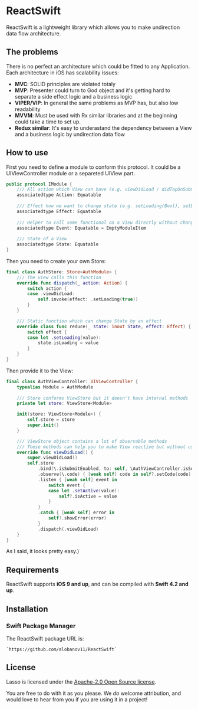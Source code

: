 # ReactSwift

ReactSwift is a lightweight library which allows you to make undirection data flow architecture.



## The problems

There is no perfect an architecture which could be fitted to any Application. Each architecture in iOS has scalability issues:
* **MVC**: SOLID principles are violated totaly
* **MVP**: Presenter could turn to God object and it's getting hard to separate a side effect logic and a business logic
* **VIPER/VIP**: In general the same problems as MVP has, but also low readability
* **MVVM**: Must be used with Rx similar libraries and at the beginning could take a time to set up.
* **Redux similar**: It's easy to underastand the dependency between a View and a business logic by undirection data flow



## How to use

First you need to define a module to conform this protocol. It could be a UIViewController module or a separeted UIView part.

```swift
public protocol IModule {
	/// All action which View can have (e.g. viewDidLoad / didTapOnSubmitButton)
	associatedtype Action: Equatable
	
	/// Effect how we want to change state (e.g. setLoading(Bool), setData([String])) 
	associatedtype Effect: Equatable
	
	/// Helper to call some functional on a View directly without changing state
	associatedtype Event: Equatable = EmptyModuleItem
	
	/// State of a View
	associatedtype State: Equatable
}
```

Then you need to create your own Store:

```swift
final class AuthStore: Store<AuthModule> {
	/// The view calls this function 
	override func dispatch(_ action: Action) {
		switch action {
		case .viewDidLoad:
			self.invoke(effect: .setLoading(true))
		}
	}

	/// Static function which can change State by an effect
	override class func reduce(_ state: inout State, effect: Effect) {
		switch effect {
		case let .setLoading(value):
			state.isLoading = value
		}
	}
}
```

Then provide it to the View:

```swift
final class AuthViewController: UIViewController {
    typealias Module = AuthModule
    
	/// Store conforms ViewStore but it doesn't have internal methods
    private let store: ViewStore<Module>

    init(store: ViewStore<Module>) {
        self.store = store
        super.init()
    }

    /// ViewStore object contains a lot of observable methods
    /// These methods can help you to make View reactive but without using complex instruments like Rx
    override func viewDidLoad() {
        super.viewDidLoad()
        self.store
		    .bind(\.isSubmitEnabled, to: self, \AuthViewController.isSubmitEnabled)
		    .observe(\.code) { [weak self] code in self?.setCode(code) }
		    .listen { [weak self] event in
			    switch event {
			    case let .setActive(value):
				    self?.isActive = value
				}
		    }
		    .catch { [weak self] error in
		        self?.showError(error)
		    }
		    .dispatch(.viewDidLoad)
    }
}
```

As I said, it looks pretty easy.)


## Requirements

ReactSwift supports **iOS 9 and up**, and can be compiled with **Swift 4.2 and up**.



## Installation

### Swift Package Manager

The ReactSwift package URL is:

```
`https://github.com/alobanov11/ReactSwift`
```



## License

Lasso is licensed under the [Apache-2.0 Open Source license](http://choosealicense.com/licenses/apache-2.0/).

You are free to do with it as you please.  We _do_ welcome attribution, and would love to hear from you if you are using it in a project!
